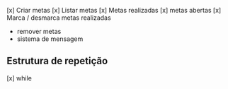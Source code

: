 [x] Criar metas
[x] Listar metas
    [x] Metas realizadas
    [x] metas abertas
[x] Marca / desmarca metas realizadas
- remover metas
- sistema de mensagem

## Estrutura de repetição

[x] while